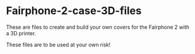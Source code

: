 # Fairphone-2-case-3D-files
These are files to create and build your own covers for the Fairphone 2 with a 3D printer.

These files are to be used at your own risk!

